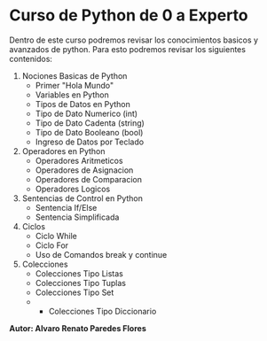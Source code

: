 # **Curso de Python de 0 a Experto**
Dentro de este curso podremos revisar los conocimientos basicos y avanzados de python.
Para esto podremos revisar los siguientes contenidos:
1. Nociones Basicas de Python
    - Primer "Hola Mundo"
    - Variables en Python
    - Tipos de Datos en Python
    - Tipo de Dato Numerico (int)
    - Tipo de Dato Cadenta (string)
    - Tipo de Dato Booleano (bool)
    - Ingreso de Datos por Teclado
2. Operadores en Python
    - Operadores Aritmeticos
    - Operadores de Asignacion
    - Operadores de Comparacion
    - Operadores Logicos
3. Sentencias de Control en Python
    - Sentencia If/Else
    - Sentencia Simplificada
4. Ciclos
    - Ciclo While
    - Ciclo For
    - Uso de Comandos break y continue
5. Colecciones
    - Colecciones Tipo Listas
    - Colecciones Tipo Tuplas
    - Colecciones Tipo Set
    - - Colecciones Tipo Diccionario


**Autor: Alvaro Renato Paredes Flores**